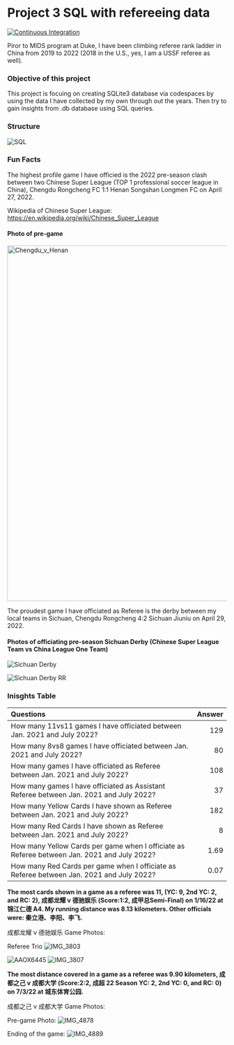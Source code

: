 # Project 3 SQL with refereeing data

[![Continuous Integration](https://github.com/nogibjj/SQL_DY/actions/workflows/main.yml/badge.svg)](https://github.com/nogibjj/SQL_DY/actions/workflows/main.yml)


Piror to MIDS program at Duke, I have been climbing referee rank ladder in China from 2019 to 2022 (2018 in the U.S., yes, I am a USSF referee as well).


### Objective of this project

This project is focuing on creating SQLite3 database via codespaces by using the data I have collected by my own through out the years. Then try to gain insights from .db database using SQL queries.


### Structure

![SQL](https://user-images.githubusercontent.com/81750079/200150983-6c19b2f5-b1ec-46c9-826d-e97245d39092.jpg)


### Fun Facts

The highest profile game I have officied is the 2022 pre-season clash between two Chinese Super League (TOP 1 professional soccer league in China), Chengdu Rongcheng FC 1:1 Henan Songshan Longmen FC on April 27, 2022. 

Wikipedia of Chinese Super League: https://en.wikipedia.org/wiki/Chinese_Super_League


#### Photo of pre-game

<img width="817" alt="Chengdu_v_Henan" src="https://user-images.githubusercontent.com/81750079/200147381-44ef69ce-5cee-49f9-b163-aab569a6556d.JPG">


The proudest game I have officiated as Referee is the derby between my local teams in Sichuan, Chengdu Rongcheng 4:2 Sichuan Jiuniu on April 29, 2022. 

#### Photos of officiating pre-season Sichuan Derby (Chinese Super League Team vs China League One Team)
![Sichuan Derby](https://user-images.githubusercontent.com/81750079/200147121-3ab4f19f-9b64-4f64-bf44-fb1b056a5533.JPG)


![Sichuan Derby RR](https://user-images.githubusercontent.com/81750079/200147137-6aeaa175-d555-4d5b-b851-d1f876cb6063.JPG)



### Inisghts Table

| Questions      | Answer |
|:---        |        ---:|
| How many 11vs11 games I have officiated between Jan. 2021 and July 2022?      | 129       |
| How many 8vs8 games I have officiated between Jan. 2021 and July 2022?   | 80        |
| How many games I have officiated as Referee between Jan. 2021 and July 2022?   |108        |
| How many games I have officiated as Assistant Referee between Jan. 2021 and July 2022?   | 37        |
| How many Yellow Cards I have shown as Referee between Jan. 2021 and July 2022?   | 182        |
| How many Red Cards I have shown as Referee between Jan. 2021 and July 2022?   | 8        |
| How many Yellow Cards per game when I officiate as Referee between Jan. 2021 and July 2022?   | 1.69        |
| How many Red Cards per game when I officiate as Referee between Jan. 2021 and July 2022?   | 0.07        |

**The most cards shown in a game as a referee was 11, (YC: 9, 2nd YC: 2, and RC: 2), 成都龙耀 v 德驰娱乐 (Score:1:2, 成甲总Semi-Final) on 1/16/22 at 锦江仁德 A4. My running distance was 8.13 kilometers. Other officials were: 秦立港、李阳、李飞.**

成都龙耀 v 德驰娱乐 Game Photos:

Referee Trio
![IMG_3803](https://user-images.githubusercontent.com/81750079/200149471-40380f5a-563e-4b82-860b-f08afe8974bf.JPG)

![AAOX6445](https://user-images.githubusercontent.com/81750079/200149390-62858c82-608c-4c5a-9a76-bda09c07010b.JPG)
![IMG_3807](https://user-images.githubusercontent.com/81750079/200149482-1eabfc0d-3c7e-4513-8b6a-dfd32f6dd0e3.JPG)


**The most distance covered in a game as a referee was 9.90 kilometers, 成都之己 v 成都大学 (Score:2:2, 成超 22 Season YC: 2, 2nd YC: 0, and RC: 0) on 7/3/22 at 城东体育公园.**

成都之己 v 成都大学 Game Photos:

Pre-game Photo:
![IMG_4878](https://user-images.githubusercontent.com/81750079/200149441-5fa36e85-c51c-45cf-9eb4-660243599ce5.JPG)

Ending of the game:
![IMG_4889](https://user-images.githubusercontent.com/81750079/200149424-79496ab9-6e3e-4ac4-a547-83ee09d03b81.PNG)

